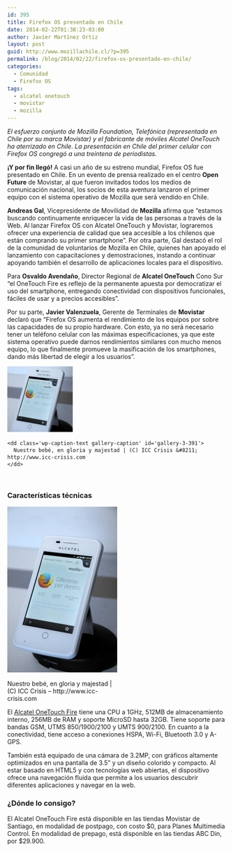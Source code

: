 ```yaml
---
id: 395
title: Firefox OS presentado en Chile
date: 2014-02-22T01:38:23-03:00
author: Javier Martínez Ortiz
layout: post
guid: http://www.mozillachile.cl/?p=395
permalink: /blog/2014/02/22/firefox-os-presentado-en-chile/
categories:
  - Comunidad
  - Firefox OS
tags:
  - alcatel onetouch
  - movistar
  - mozilla
---
```

_El esfuerzo conjunto de Mozilla Foundation, Telefónica (representada en Chile por su marca Movistar) y el fabricante de móviles Alcatel OneTouch ha aterrizado en Chile. La presentación en Chile del primer celular con Firefox OS congregó a una treintena de periodistas._  
<!--more-->

  
**¡Y por fin llegó!** A casi un año de su estreno mundial, Firefox OS fue presentado en Chile. En un evento de prensa realizado en el centro **Open Future** de Movistar, al que fueron invitados todos los medios de comunicación nacional, los socios de esta aventura lanzaron el primer equipo con el sistema operativo de Mozilla que será vendido en Chile.

**Andreas Gal**, Vicepresidente de Movilidad de **Mozilla** afirma que “estamos buscando continuamente enriquecer la vida de las personas a través de la Web. Al lanzar Firefox OS con Alcatel OneTouch y Movistar, lograremos ofrecer una experiencia de calidad que sea accesible a los chilenos que están comprando su primer smartphone”. Por otra parte, Gal destacó el rol de la comunidad de voluntarios de Mozilla en Chile, quienes han apoyado el lanzamiento con capacitaciones y demostraciones, instando a continuar apoyando también el desarrollo de aplicaciones locales para el dispositivo.

Para **Osvaldo Avendaño**, Director Regional de **Alcatel OneTouch** Cono Sur “el OneTouch Fire es reflejo de la permanente apuesta por democratizar el uso del smartphone, entregando conectividad con dispositivos funcionales, fáciles de usar y a precios accesibles”.

Por su parte, **Javier Valenzuela**, Gerente de Terminales de **Movistar** declaró que “Firefox OS aumenta el rendimiento de los equipos por sobre las capacidades de su propio hardware. Con esto, ya no será necesario tener un teléfono celular con las máximas especificaciones, ya que este sistema operativo puede darnos rendimientos similares con mucho menos equipo, lo que finalmente promueve la masificación de los smartphones, dando más libertad de elegir a los usuarios”.

<div id='gallery-3' class='gallery galleryid-395 gallery-columns-3 gallery-size-thumbnail'>
  <dl class='gallery-item'>
    <dt class='gallery-icon portrait'>
      <img width="150" height="150" src="/images/2014/02/DSC4278a-160x160.jpg" class="attachment-thumbnail size-thumbnail" alt="Alcatel One Touch Fire blanco" aria-describedby="gallery-3-391" />
    </dt>
    
    <dd class='wp-caption-text gallery-caption' id='gallery-3-391'>
      Nuestro bebé, en gloria y majestad | (C) ICC Crisis &#8211; http://www.icc-crisis.com
    </dd>
  </dl>
  
  <br style='clear: both' />
</div>

### Características técnicas

<div id="attachment_391" style="width: 262px" class="wp-caption alignright">
  <img aria-describedby="caption-attachment-391" class="size-medium wp-image-391" alt="Alcatel One Touch Fire blanco" src="/images/2014/02/DSC4278a-252x379.jpg" width="252" height="379" data-id="391" />
  
  <p id="caption-attachment-391" class="wp-caption-text">
    Nuestro bebé, en gloria y majestad | (C) ICC Crisis &#8211; http://www.icc-crisis.com
  </p>
</div>

El <a href="http://www.alcatelonetouch.com/global-en/products/smartphones/one_touch_fire.html#.UwgmvWfCNoU" target="_blank">Alcatel OneTouch Fire</a> tiene una CPU a 1GHz, 512MB de almacenamiento interno, 256MB de RAM y soporte MicroSD hasta 32GB. Tiene soporte para bandas GSM, UTMS 850/1900/2100 y UMTS 900/2100. En cuanto a la conectividad, tiene acceso a conexiones HSPA, Wi-Fi, Bluetooth 3.0 y A-GPS.

También está equipado de una cámara de 3.2MP, con gráficos altamente optimizados en una pantalla de 3.5” y un diseño colorido y compacto. Al estar basado en HTML5 y con tecnologías web abiertas, el dispositivo ofrece una navegación fluida que permite a los usuarios descubrir diferentes aplicaciones y navegar en la web.

### ¿Dónde lo consigo?

El Alcatel OneTouch Fire está disponible en las tiendas Movistar de Santiago, en modalidad de postpago, con costo $0, para Planes Multimedia Control. En modalidad de prepago, está disponible en las tiendas ABC Din, por $29.900.